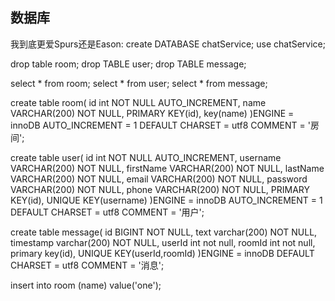 

## 数据库
我到底更爱Spurs还是Eason:
create DATABASE  chatService;
use chatService;

drop table room;
drop TABLE user;
drop TABLE message;


select * from room;
select * from user;
select * from message;


create table room(
  id int NOT NULL AUTO_INCREMENT,
  name VARCHAR(200) NOT NULL,
  PRIMARY KEY(id),
  key(name)
)ENGINE = innoDB
  AUTO_INCREMENT = 1
  DEFAULT CHARSET = utf8
  COMMENT = '房间';



create table user(
    id int NOT NULL AUTO_INCREMENT,
    username VARCHAR(200) NOT NULL,
    firstName VARCHAR(200) NOT NULL,
    lastName VARCHAR(200) NOT NULL,
    email VARCHAR(200) NOT NULL,
    password VARCHAR(200) NOT NULL,
    phone VARCHAR(200) NOT NULL,
    PRIMARY KEY(id),
    UNIQUE KEY(username)
)ENGINE = innoDB
  AUTO_INCREMENT = 1
  DEFAULT CHARSET = utf8
  COMMENT = '用户';



create table message(
    id BIGINT NOT NULL,
    text varchar(200) NOT NULL,
    timestamp varchar(200) NOT NULL,
    userId int not null,
    roomId int not null,
    primary key(id),
    UNIQUE KEY(userId,roomId)
)ENGINE = innoDB
DEFAULT CHARSET = utf8
COMMENT = '消息';

insert into room (name) 
  value('one');

